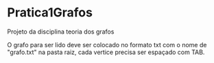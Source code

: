 # Pratica1Grafos
Projeto da disciplina teoria dos grafos

O grafo para ser lido deve ser colocado no formato txt com o nome de "grafo.txt" na pasta raiz, cada vertice precisa ser espaçado com TAB.
